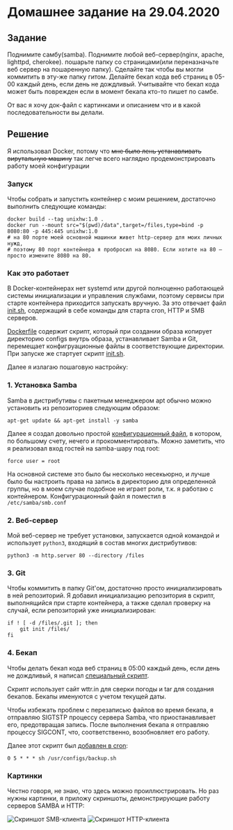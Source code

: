 # Домашнее задание на 29.04.2020

## Задание
Поднимите самбу(samba). Поднимите любой веб-сервер(nginx, apache, lighttpd, cherokee). пошарьте папку со страницами(или переназначьте веб сервер на пошаренную папку). Сделайте так чтобы вы могли коммитить в эту-же папку гитом.
Делайте бекап кода веб страниц в 05-00 каждый день, если день не дождливый. 
Учитывайте что бекап кода может быть поврежден если в момент бекапа кто-то пишет по самбе.

 

От вас я хочу док-файл с картинками и описанием что и в какой последовательности вы делали.


## Решение
Я использовал Docker, потому что ~~мне было лень устанавливать вирутальную машину~~ так легче всего наглядно продемонстрировать работу моей конфигурации

### Запуск
Чтобы собрать и запустить контейнер с моим решением, достаточно выполнить следующие команды:
```shell
docker build --tag unixhw:1.0 .
docker run --mount src="$(pwd)/data",target=/files,type=bind -p 8080:80 -p 445:445 unixhw:1.0
# на 80 порте моей основной машинки живет http-сервер для моих личных нужд, 
# поэтому 80 порт контейнера я пробросил на 8080. Если хотите на 80 — просто измените 8080 на 80.
```
### Как это работает
В Docker-контейнерах нет systemd или другой полноценно работающей системы инициализации и управления службами, поэтому сервисы при старте контейнера приходится запускать вручную. За это отвечает файл [init.sh](configs/init.sh), содержащий в себе команды для старта cron, HTTP и SMB серверов.

[Dockerfile](Dockerfile) содержит скрипт, который при создании образа копирует директорию configs внутрь образа, устанавливает Samba и Git, перемещает конфигруационные файлы в соответствующие директории.
При запуске же стартует скрипт [init.sh](configs/init.sh).

Далее я излагаю пошаговую настройку:

### 1. Установка Samba
Samba в дистрибутивы с пакетным менеджером apt обычно можно установить из репозиториев следующим образом:
```shell
apt-get update && apt-get install -y samba
```
Далее я создал довольно простой [конфигурационный файл](configs/smb.conf), в котором, по большому счету, нечего и прокомментировать.
Можно заметить, что я реализовал вход гостей на samba-шару под root:
```
force user = root
```
На основной системе это было бы несколько несекьюрно, и лучше было бы настроить права на запись в директорию для определенной группы, но в моем случае подобное не играет роли, т.к. я работаю с контейнером.
Конфигурационный файл я поместил в `/etc/samba/smb.conf`

### 2. Веб-сервер

Мой веб-сервер не требует установки, запускается одной командой и использует `python3`, входящий в состав многих дистрибутивов:
```shell
python3 -m http.server 80 --directory /files
```

### 3. Git
Чтобы коммитить в папку Git'ом, достаточно просто инициализировать в ней репозиторий. Я добавил инициализацию репозитория в скрипт, выполнящийся при старте контейнера, а также сделал проверку на случай, если репозиторий уже инициализирован:
```shell
if ! [ -d /files/.git ]; then
	git init /files/
fi
```

### 4. Бекап
Чтобы делать бекап кода веб страниц в 05:00 каждый день, если день не дождливый, я написал [специальный скрипт](configs/backup.sh).

Скрипт использует сайт wttr.in для сверки погоды и tar для создания бекапов. Бекапы именуются с учетом текущей даты.

Чтобы избежать проблем с перезаписью файлов во время бекапа, я отправляю SIGTSTP процессу сервера Samba, что приостанавливает его, предотвращая запись. После выполнения бекапа я отправляю процессу SIGCONT, что, соответственно, возобновляет его работу.

Далее этот скрипт был [добавлен в cron](configs/crontab):
```
0 5 * * * sh /usr/configs/backup.sh
```

### Картинки
Честно говоря, не знаю, что здесь можно проиллюстрировать. Но раз нужны картинки, я приложу скриншоты, демонстрирующие работу серверов SAMBA и HTTP:

![Скриншот SMB-клиента](https://i.imgur.com/l8orPQJ.png "Скриншот SMB-клиента")
![Скриншот HTTP-клиента](https://i.imgur.com/KSOvWDl.png "Скриншот HTTP-клиента")
